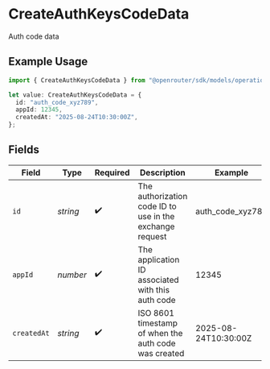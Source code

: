 # CreateAuthKeysCodeData

Auth code data

## Example Usage

```typescript
import { CreateAuthKeysCodeData } from "@openrouter/sdk/models/operations";

let value: CreateAuthKeysCodeData = {
  id: "auth_code_xyz789",
  appId: 12345,
  createdAt: "2025-08-24T10:30:00Z",
};
```

## Fields

| Field                                                    | Type                                                     | Required                                                 | Description                                              | Example                                                  |
| -------------------------------------------------------- | -------------------------------------------------------- | -------------------------------------------------------- | -------------------------------------------------------- | -------------------------------------------------------- |
| `id`                                                     | *string*                                                 | :heavy_check_mark:                                       | The authorization code ID to use in the exchange request | auth_code_xyz789                                         |
| `appId`                                                  | *number*                                                 | :heavy_check_mark:                                       | The application ID associated with this auth code        | 12345                                                    |
| `createdAt`                                              | *string*                                                 | :heavy_check_mark:                                       | ISO 8601 timestamp of when the auth code was created     | 2025-08-24T10:30:00Z                                     |